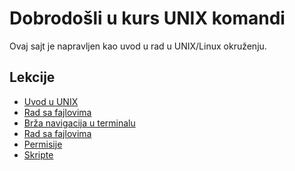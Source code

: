 <link rel="stylesheet" href="/UNIX-beginner-course/assets/css/custom.css">

# Dobrodošli u kurs UNIX komandi

Ovaj sajt je napravljen kao uvod u rad u UNIX/Linux okruženju.

## Lekcije

- [Uvod u UNIX](docs/1-unix.html)
- [Rad sa fajlovima](docs/2-filesystem_functions.html)
- [Brža navigacija u terminalu](docs/3-faster_terminal_navigation.html)
- [Rad sa fajlovima](docs/4-working_with_files.html)
- [Permisije](docs/5-permissions.html)
- [Skripte](docs/6-scripts.html)
